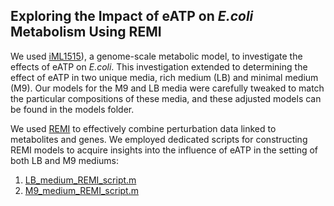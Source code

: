 ## Exploring the Impact of eATP on _E.coli_ Metabolism Using REMI

We used [iML1515](http://bigg.ucsd.edu/models/iML1515)), a genome-scale metabolic model, to investigate the effects of eATP on _E.coli_. This investigation extended to determining the effect of eATP in two unique media, rich medium (LB) and minimal medium (M9). Our models for the M9 and LB media were carefully tweaked to match the particular compositions of these media, and these adjusted models can be found in the models folder.

We used [REMI](https://journals.plos.org/ploscompbiol/article?id=10.1371/journal.pcbi.1007036) to effectively combine perturbation data linked to metabolites and genes. We employed dedicated scripts for constructing REMI models to acquire insights into the influence of eATP in the setting of both LB and M9 mediums:

1. [LB_medium_REMI_script.m](https://github.com/vpandey-om/eATPMets/blob/main/codes/matlabscript/LB_medium_REMI_script.m)
2. [M9_medium_REMI_script.m](https://github.com/vpandey-om/eATPMets/blob/main/codes/matlabscript/M9_medium_REMI_script.m)

